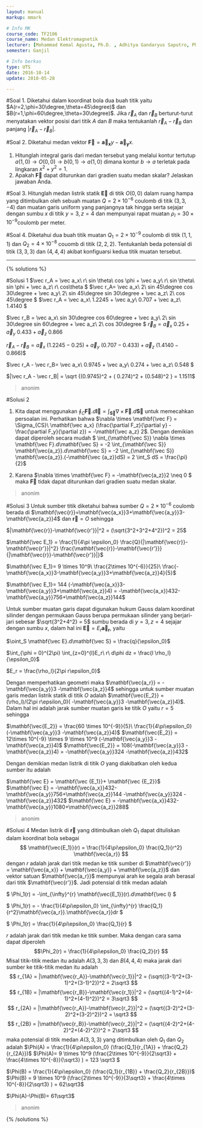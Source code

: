 ```yaml
---
layout: manual
markup: mmark

# Info MK
course_code: TF2106
course_name: Medan Elektromagnetik
lecturer: [Mohammad Kemal Agusta, Ph.D. , Adhitya Gandaryus Saputro, Ph.D.]
semester: Ganjil

# Info berkas
type: UTS
date: 2016-10-14
update: 2018-05-28

---
```

#Soal 1.
Diketahui dalam koordinat bola dua buah titik yaitu $A(r=2,\phi=30\degree,\theta=45\degree)$ dan $B(r=1,\phi=60\degree,\theta=30\degree)$. Jika $\vec r_A$ dan $\vec r_B$ berturut-turut menyatakan vektor posisi dari titik $A$ dan $B$ maka tentukanlah $\vec r_A - \vec r_B$ dan panjang $|\vec r_A - \vec r_B|$.

#Soal 2.
Diketahui medan vektor $\mathbf{\vec F} = \mathbf{\vec a_x}y-\mathbf{\vec a_y}x$.
1. Hitunglah integral garis dari medan tersebut yang melalui kontur tertutup $a(1,0) \rightarrow O(0,0)\rightarrow b(0,1) \rightarrow a(1,0)$ dimana kontur $b\rightarrow a$ terletak pada lingkaran $x^2+y^2=1$.
2. Apakah $\mathbf{\vec F}$ dapat diturunkan dari gradien suatu medan skalar? Jelaskan jawaban Anda.

#Soal 3.
Hitunglah medan listrik statik $\mathbf{\vec E}$ di titik $O(0,0)$ dalam ruang hampa yang ditimbulkan oleh sebuah muatan $Q = 2\times10^{-6}$ coulomb di titik $(3,3,-4)$ dan muatan garis uniform yang panjangnya tak hingga serta sejajar dengan sumbu $x$ di titik $y=3, z=4$ dan mempunyai rapat muatan $\rho_l = 30\times10^{-9}$coulomb per meter.

#Soal 4.
Diketahui dua buah titik muatan $Q_1 = 2\times10^{-9}$ coulomb di titik $(1,1,1)$ dan $Q_2 = 4\times10^{-8}$ couomb di titik $(2,2,2)$. Tentukanlah beda potensial di titik $(3,3,3)$ dan $(4,4,4)$ akibat konfiguarsi kedua titik muatan tersebut.

---
{% solutions %}

#Solusi 1
$\vec r_A = \vec a_x\ r\ sin \theta\ cos \phi + \vec a_y\ r\ sin \theta\ sin \phi + \vec a_z\ r\ cos\theta $
$\vec r_A= \vec a_x\ 2\ sin 45\degree  cos 30\degree + \vec a_y\ 2\ sin 45\degree sin 30\degree + \vec a_z\ 2\ cos 45\degree $
$\vec r_A = \vec a_x\ 1.2245 + \vec a_y\ 0.707 + \vec a_z\ 1.4140 $

$\vec r_B = \vec a_x\ sin 30\degree  cos 60\degree + \vec a_y\ 2\ sin 30\degree sin 60\degree + \vec a_z\ 2\ cos 30\degree $
$\vec r_B = \vec a_x\ 0.25 + \vec a_y\ 0.433 + \vec a_z\ 0.866$

$\vec r_A - \vec r_B = \vec a_x\ (1.2245-0.25) + \vec a_y\ (0.707 - 0.433) + \vec a_z\ (1.4140 - 0.866)$$

$\vec r_A - \vec r_B= \vec a_x\ 0.9745 + \vec a_y\ 0.274 + \vec a_z\ 0.548 $

$|\vec r_A - \vec r_B| = \sqrt {(0.9745)^2 + ( 0.274)^2 + (0.548)^2 } = 1.1511$

> anonim

#Solusi 2
1. Kita dapat menggunakan $\oint_C \mathbf {\vec F}.d\mathbf{\vec l} = \int_{\mathbf{\vec S}} \nabla \times \mathbf{\vec F}.d\mathbf{\vec S}$ untuk memecahkan persoalan ini.
Perhatikan bahwa $\nabla \times \mathbf{\vec F} = \Sigma_{CS}\ \mathbf{\vec a_x} (\frac{\partial F_z}{\partial y} - \frac{\partial F_y}{\partial z}) = -\mathbf{\vec a_z} 2$.
Dengan demikian dapat diperoleh secara mudah
$ \int_{\mathbf{\vec S}} \nabla \times \mathbf{\vec F}.d\mathbf{\vec S} = -2 \int_{\mathbf{\vec S}} \mathbf{\vec{a_z}}.d\mathbf{\vec S} = -2 \int_{\mathbf{\vec S}} \mathbf{\vec{a_z}}.(-\mathbf{\vec {a_z}}dS) = 2 \int_S dS = \frac{\pi}{2}$

2. Karena $\nabla \times \mathbf{\vec F} =  -\mathbf{\vec{a_z}}2 \neq 0 $ maka $\mathbf{\vec{F}}$ tidak dapat diturunkan dari gradien suatu medan skalar.

> anonim

#Solusi 3
Untuk sumber titik diketahui bahwa sumber $Q = 2 \times 10^{-6}$ coulomb berada di $\mathbf{\vec{r}}=\mathbf{\vec{a_x}}3+\mathbf{\vec{a_y}}3-\mathbf{\vec{a_z}}4$ dan $\mathbf{\vec r}=O$ sehingga

$|\mathbf{\vec{r}}-\mathbf{\vec{r'}}|^2 = (\sqrt{3^2+3^2+4^2})^2 = 25$

$\mathbf{\vec E_1} = \frac{1}{4\pi \epsilon_0} \frac{Q}{|\mathbf{\vec{r}}-\mathbf{\vec{r'}}|^2}
\frac{\mathbf{\vec{r}}-\mathbf{\vec{r'}}}{|\mathbf{\vec{r}}-\mathbf{\vec{r'}}|}$

$\mathbf{\vec E_1}= 9 \times 10^9\  \frac{2\times 10^{-6}}{25}\ \frac{-\mathbf{\vec{a_x}}3-\mathbf{\vec{a_y}}3+\mathbf{\vec{a_z}}4}{5}$

$\mathbf{\vec E_1}= 144 (-\mathbf{\vec{a_x}}3-\mathbf{\vec{a_y}}3+\mathbf{\vec{a_z}}4) = -\mathbf{\vec{a_x}}432-\mathbf{\vec{a_y}}756+\mathbf{\vec{a_z}}144$

Untuk sumber muatan garis dapat digunakan hukum Gauss dalam koordinat silinder dengan permukaan Gauss berupa permukaan silinder yang berjari-jari sebesar $\sqrt{3^2+4^2} = 5$ sumbu berada di $y=3,z=4$ sejajar dengan sumbu $x$, dalam hal ini $\mathbf{\vec E} = E_r \mathbf{\vec a_r}$, yaitu

$\oint_S \mathbf{\vec E}.d\mathbf{\vec S} = \frac{q}{\epsilon_0}$

$\int_{\phi = 0}^{2\pi} \int_{z=0}^{l}E_r\ r\ d\phi dz = \frac{l \rho_l}{\epsilon_0}$

$E_r = \frac{\rho_l}{2\pi r\epsilon_0}$

Dengan memperhatikan geometri maka $\mathbf{\vec{a_r}} = -\mathbf{\vec{a_y}}3 -\mathbf{\vec{a_z}}4$ sehingga untuk sumber muatan garis medan listrik statik di titik $O$ adalah $\mathbf{\vec{E_2}} = (\rho_l)/(2\pi r\epsilon_0)( -\mathbf{\vec{a_y}}3 -\mathbf{\vec{a_z}}4)$. Dalam hal ini adalah jarak sumber muatan garis ke titik $O$ yaitu $r=5$ sehingga

$\mathbf{\vec{E_2}} = \frac{60 \times 10^{-9}}{5}\ \frac{1}{4\pi\epsilon_0}(-\mathbf{\vec{a_y}}3 -\mathbf{\vec{a_z}}4)$
$\mathbf{\vec{E_2}} = 12\times 10^{-9} \times 9 \times 10^9 (-\mathbf{\vec{a_y}}3 -\mathbf{\vec{a_z}}4)$
$\mathbf{\vec{E_2}} = 108(-\mathbf{\vec{a_y}}3 -\mathbf{\vec{a_z}}4) = -\mathbf{\vec{a_y}}324 -\mathbf{\vec{a_z}}432$

Dengan demikian medan listrik di titik $O$ yang diakibatkan oleh kedua sumber itu adalah

$\mathbf{\vec E} = \mathbf{\vec {E_1}}+
\mathbf{\vec {E_2}}$
$\mathbf{\vec E} = -\mathbf{\vec{a_x}}432-\mathbf{\vec{a_y}}756+\mathbf{\vec{a_z}}144 -\mathbf{\vec{a_y}}324 -\mathbf{\vec{a_z}}432$
$\mathbf{\vec E} = -\mathbf{\vec{a_x}}432-\mathbf{\vec{a_y}}1080+\mathbf{\vec{a_z}}288$

> anonim

#Solusi 4
Medan listrik di $\mathbf{\vec r}$ yang ditimbulkan oleh $Q_1$ dapat dituliskan dalam koordinat bola sebagai
$$ \mathbf{\vec{E_1}}(r) = \frac{1}{4\pi\epsilon_0} \frac{Q_1}{r^2} \mathbf{\vec{a_r}} $$
dengan $r$ adalah jarak dari titik medan ke titik sumber di $\mathbf{\vec{r'}} = \mathbf{\vec{a_x}} + \mathbf{\vec{a_y}} + \mathbf{\vec{a_z}}$ dan vektor satuan $\mathbf{\vec{a_r}}$ mempunyai arah ke segala arah berasal dari titik $\mathbf{\vec{r'}}$. Jadi potensial di titik medan adalah

$ \Phi_1(r) = -\int_{\infty}^{r} \mathbf{\vec{E_1}}(r).d\mathbf{\vec l} $

$ \Phi_1(r) = - \frac{1}{4\pi\epsilon_0} \int_{\infty}^{r} \frac{Q_1}{r^2}\mathbf{\vec{a_r}}.\mathbf{\vec{a_r}}dr $

$ \Phi_1(r) = \frac{1}{4\pi\epsilon_0} \frac{Q_1}{r} $

$r$ adalah jarak dari titik medan ke titik sumber. Maka dengan cara sama dapat diperoleh
$$\Phi_2(r) = \frac{1}{4\pi\epsilon_0} \frac{Q_2}{r}
$$
Misal titik-titik medan itu adalah $A(3,3,3)$ dan $B(4,4,4)$ maka jarak dari sumber ke titik-titik medan itu adalah
$$
r_{1A} = |\mathbf{\vec{r_A}}-\mathbf{\vec{r_1}}|^2 = (\sqrt{(3-1)^2+(3-1)^2+(3-1)^2})^2 = 2\sqrt3
$$
$$
r_{1B} = |\mathbf{\vec{r_B}}-\mathbf{\vec{r_1}}|^2 = (\sqrt{(4-1)^2+(4-1)^2+(4-1)^2})^2 = 3\sqrt3
$$
$$
r_{2A} = |\mathbf{\vec{r_A}}-\mathbf{\vec{r_2}}|^2 = (\sqrt{(3-2)^2+(3-2)^2+(3-2)^2})^2 = \sqrt3
$$
$$
r_{2B} = |\mathbf{\vec{r_B}}-\mathbf{\vec{r_2}}|^2 = (\sqrt{(4-2)^2+(4-2)^2+(4-2)^2})^2 = 2\sqrt3
$$
maka potensial di titik medan $A(3,3,3)$ yang ditimbulkan oleh $Q_1$ dan $Q_2$ adalah
$\Phi(A) = \frac{1}{4\pi\epsilon_0}
(\frac{Q_1}{r_{1A}} + \frac{Q_2}{r_{2A}})$
$\Phi(A)= 9 \times 10^9 (\frac{2\times 10^{-9}}{2\sqrt3} + \frac{4\times 10^{-8}}{\sqrt3} ) = 123 \sqrt3 $

$\Phi(B) = \frac{1}{4\pi\epsilon_0}
(\frac{Q_1}{r_{1B}} + \frac{Q_2}{r_{2B}})$
$\Phi(B) = 9 \times 10^9 (\frac{2\times 10^{-9}}{3\sqrt3} + \frac{4\times 10^{-8}}{2\sqrt3} ) = 62\sqrt3$

$\Phi(A)-\Phi(B)= 61\sqrt3$

> anonim

{% /solutions %}
